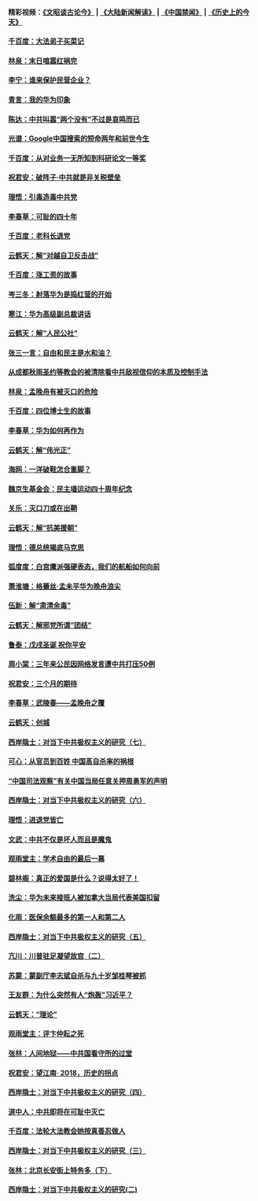 #### 精彩视频：[《文昭谈古论今》](https://github.com/gfw-breaker/wenzhao/blob/master/README.md?t=12250331) | [《大陆新闻解读》](https://github.com/gfw-breaker/ntdtv-comedy/blob/master/README.md?t=12250331) | [《中国禁闻》](https://github.com/gfw-breaker/ntdtv-news/blob/master/README.md?t=12250331) | [《历史上的今天》](https://github.com/gfw-breaker/today-in-history/blob/master/README.md?t=12250331) 

#### [千百度：大法弟子买菜记](../pages/nsc993/n10929626.md?t=12250331) 

#### [林泉：末日喧嚣红祸完](../pages/nsc993/n10929158.md?t=12250331) 

#### [李宁：谁来保护民营企业？](../pages/nsc993/n10929049.md?t=12250331) 

#### [青言：我的华为印象](../pages/nsc993/n10927223.md?t=12250331) 

#### [陈达：中共叫嚣“两个没有”不过是哀鸣而已](../pages/nsc993/n10927213.md?t=12250331) 

#### [光谱：Google中国搜索的短命两年和前世今生](../pages/nsc993/n10927202.md?t=12250331) 

#### [千百度：从对业务一无所知到科研论文一等奖](../pages/nsc993/n10924400.md?t=12250331) 

#### [祝君安：破阵子‧中共就是非关税壁垒](../pages/nsc993/n10924033.md?t=12250331) 

#### [理悟：引毒造毒中共党](../pages/nsc993/n10922164.md?t=12250331) 

#### [李春草：可耻的四十年](../pages/nsc993/n10922095.md?t=12250331) 

#### [千百度：老科长退党](../pages/nsc993/n10922047.md?t=12250331) 

#### [云鹤天：解“对越自卫反击战”](../pages/nsc993/n10921340.md?t=12250331) 

#### [千百度：涨工资的故事](../pages/nsc993/n10919446.md?t=12250331) 

#### [岑三冬：射落华为是捣红营的开始](../pages/nsc993/n10919253.md?t=12250331) 

#### [寒江：华为高级副总裁讲话](../pages/nsc993/n10919239.md?t=12250331) 

#### [云鹤天：解“人民公社”](../pages/nsc993/n10917506.md?t=12250331) 

#### [张三一言：自由和民主是水和油？](../pages/nsc993/n10917501.md?t=12250331) 

#### [从成都秋雨圣约等教会的被清除看中共敌视信仰的本质及控制手法](../pages/nsc993/n10917309.md?t=12250331) 

#### [林泉：孟晚舟有被灭口的危险](../pages/nsc993/n10917305.md?t=12250331) 

#### [千百度：四位博士生的故事](../pages/nsc993/n10915623.md?t=12250331) 

#### [李春草：华为如何再作为](../pages/nsc993/n10915065.md?t=12250331) 

#### [云鹤天：解“伟光正”](../pages/nsc993/n10915024.md?t=12250331) 

#### [海网：一洋破鞋怎合重脚？](../pages/nsc993/n10914810.md?t=12250331) 

#### [魏京生基金会：民主墙运动四十周年纪念](../pages/nsc993/n10913787.md?t=12250331) 

#### [关乐：灭口刀或在出鞘](../pages/nsc993/n10910233.md?t=12250331) 

#### [云鹤天：解“抗美援朝”](../pages/nsc993/n10910225.md?t=12250331) 

#### [理悟：德总统揭底马克思](../pages/nsc993/n10907949.md?t=12250331) 

#### [弧度度：白宫鹰派强硬表态，我们的航船如何向前](../pages/nsc993/n10907681.md?t=12250331) 

#### [萧淮塘：格蕾丝‧孟未平华为晚舟浪尖](../pages/nsc993/n10907590.md?t=12250331) 

#### [伍新：解“肃清余毒”](../pages/nsc993/n10906830.md?t=12250331) 

#### [云鹤天：解邪党所谓“团结”](../pages/nsc993/n10906823.md?t=12250331) 

#### [鲁泰：戊戌圣诞 祝你平安](../pages/nsc993/n10906813.md?t=12250331) 

#### [周小棠：三年来公民因网络发言遭中共打压50例](../pages/nsc993/n10906801.md?t=12250331) 

#### [祝君安：三个月的期待](../pages/nsc993/n10906797.md?t=12250331) 

#### [李春草：武陵春——孟晚舟之覆](../pages/nsc993/n10904804.md?t=12250331) 

#### [云鹤天：创城](../pages/nsc993/n10904572.md?t=12250331) 

#### [西岸隐士：对当下中共极权主义的研究（七）](../pages/nsc993/n10894592.md?t=12250331) 

#### [可心：从官员到百姓 中国高自杀率的祸根](../pages/nsc993/n10899801.md?t=12250331) 

#### [“中国司法观察”有关中国当局任意关押周勇军的声明](../pages/nsc993/n10899323.md?t=12250331) 

#### [西岸隐士：对当下中共极权主义的研究（六）](../pages/nsc993/n10894563.md?t=12250331) 

#### [理悟：进退党皆亡](../pages/nsc993/n10896617.md?t=12250331) 

#### [文武：中共不仅是坏人而且是魔鬼](../pages/nsc993/n10896590.md?t=12250331) 

#### [观雨堂主：学术自由的最后一幕](../pages/nsc993/n10896282.md?t=12250331) 

#### [碧林阁：真正的爱国是什么？说得太好了！](../pages/nsc993/n10896196.md?t=12250331) 

#### [洗尘：华为未来接班人被加拿大当局代表美国扣留](../pages/nsc993/n10896171.md?t=12250331) 

#### [化雨：医保余额最多的第一人和第二人](../pages/nsc993/n10894411.md?t=12250331) 

#### [西岸隐士：对当下中共极权主义的研究（五）](../pages/nsc993/n10894095.md?t=12250331) 

#### [亢川：川普驻足凝望故宫（二）](../pages/nsc993/n10893924.md?t=12250331) 

#### [苏蒙：蒙副厅李志斌自杀与九十岁邹桂琴被抓](../pages/nsc993/n10893359.md?t=12250331) 

#### [王友群：为什么突然有人“炮轰”习近平？](../pages/nsc993/n10892978.md?t=12250331) 

#### [云鹤天：“理论”](../pages/nsc993/n10893043.md?t=12250331) 

#### [观雨堂主：评卞仲耘之死](../pages/nsc993/n10891901.md?t=12250331) 

#### [张林：人间地狱——中共国看守所的过堂](../pages/nsc993/n10891002.md?t=12250331) 

#### [祝君安：望江南‧ 2018，历史的拐点](../pages/nsc993/n10889460.md?t=12250331) 

#### [西岸隐士：对当下中共极权主义的研究（四）](../pages/nsc993/n10887490.md?t=12250331) 

#### [道中人：中共即将在可耻中灭亡](../pages/nsc993/n10887956.md?t=12250331) 

#### [千百度：法轮大法教会她按真善忍做人](../pages/nsc993/n10887637.md?t=12250331) 

#### [西岸隐士：对当下中共极权主义的研究（三）](../pages/nsc993/n10882983.md?t=12250331) 

#### [张林：北京长安街上特务多（下）](../pages/nsc993/n10884987.md?t=12250331) 

#### [西岸隐士：对当下中共极权主义的研究(二)](../pages/nsc993/n10878756.md?t=12250331) 

